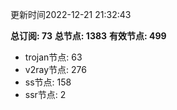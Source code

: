 更新时间2022-12-21 21:32:43

**总订阅: 73**
**总节点: 1383**
**有效节点: 499**
- trojan节点: 63
- v2ray节点: 276
- ss节点: 158
- ssr节点: 2
